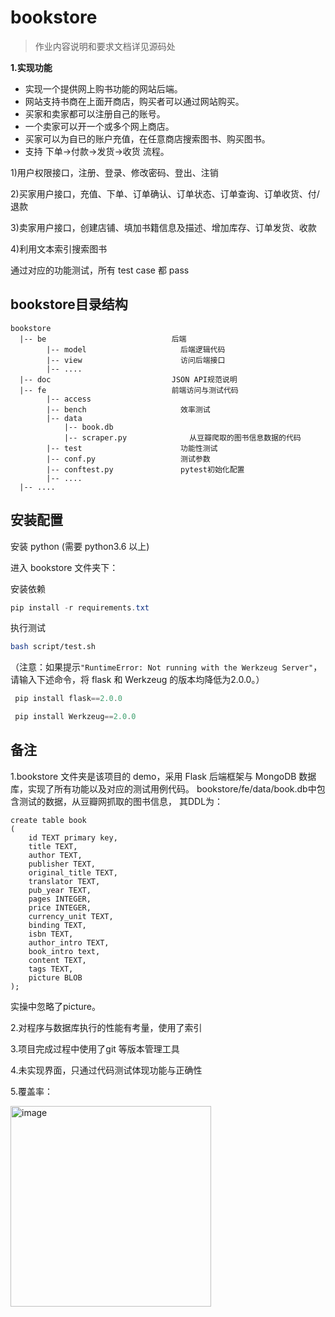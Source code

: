 # bookstore

> 作业内容说明和要求文档详见源码处<br>

**1.实现功能<br>**

- 实现一个提供网上购书功能的网站后端。<br>
- 网站支持书商在上面开商店，购买者可以通过网站购买。<br>
- 买家和卖家都可以注册自己的账号。<br>
- 一个卖家可以开一个或多个网上商店。
- 买家可以为自已的账户充值，在任意商店搜索图书、购买图书。<br>
- 支持 下单->付款->发货->收货 流程。<br>

1)用户权限接口，注册、登录、修改密码、登出、注销<br>

2)买家用户接口，充值、下单、订单确认、订单状态、订单查询、订单收货、付/退款<br>

3)卖家用户接口，创建店铺、填加书籍信息及描述、增加库存、订单发货、收款<br>

4)利用文本索引搜索图书 <br>

通过对应的功能测试，所有 test case 都 pass <br>

## bookstore目录结构
```
bookstore
  |-- be                            后端
        |-- model                     后端逻辑代码
        |-- view                      访问后端接口
        |-- ....
  |-- doc                           JSON API规范说明
  |-- fe                            前端访问与测试代码
        |-- access
        |-- bench                     效率测试
        |-- data                    
            |-- book.db                 
            |-- scraper.py              从豆瓣爬取的图书信息数据的代码
        |-- test                      功能性测试
        |-- conf.py                   测试参数
        |-- conftest.py               pytest初始化配置
        |-- ....
  |-- ....
```

## 安装配置
安装 python (需要 python3.6 以上) 

进入 bookstore 文件夹下：

安装依赖

```powershell
pip install -r requirements.txt
```

执行测试
```bash
bash script/test.sh
```

（注意：如果提示`"RuntimeError: Not running with the Werkzeug Server"`，请输入下述命令，将 flask 和 Werkzeug 的版本均降低为2.0.0。）

```powershell
 pip install flask==2.0.0  

 pip install Werkzeug==2.0.0
```

## 备注

1.bookstore 文件夹是该项目的 demo，采用 Flask 后端框架与 MongoDB 数据库，实现了所有功能以及对应的测试用例代码。
 bookstore/fe/data/book.db中包含测试的数据，从豆瓣网抓取的图书信息，
 其DDL为：

    create table book
    (
        id TEXT primary key,
        title TEXT,
        author TEXT,
        publisher TEXT,
        original_title TEXT,
        translator TEXT,
        pub_year TEXT,
        pages INTEGER,
        price INTEGER,
        currency_unit TEXT,
        binding TEXT,
        isbn TEXT,
        author_intro TEXT,
        book_intro text,
        content TEXT,
        tags TEXT,
        picture BLOB
    );
实操中忽略了picture。
    
2.对程序与数据库执行的性能有考量，使用了索引

3.项目完成过程中使用了git 等版本管理工具

4.未实现界面，只通过代码测试体现功能与正确性

5.覆盖率：




<img width="321" alt="image" src="https://github.com/user-attachments/assets/a133f29f-f0e4-448f-9d69-b9609c316468">


